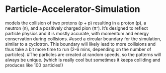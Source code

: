 # Particle-Accelerator-Simulation
models the collision of two protons (p + p) resulting in a proton (p), a neutron (n), and a positively charged pion (π⁺). It’s designed to reflect particle physics and it is mostly accurate, with momentum and energy conservation during collisions.
#used a circular boundary for the simulation, similar to a cyclotron. This boundary will likely lead to more collisions and thus take a bit more time to run (2-6 mins, depending on the number of particles).
#The particles are created at random speeds, so the patterns will always be unique. (which is really cool but sometimes it keeps colliding and produces like 100 particles!)
